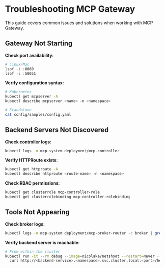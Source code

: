 # Troubleshooting MCP Gateway

This guide covers common issues and solutions when working with MCP Gateway.

## Gateway Not Starting

**Check port availability:**

```bash
# Linux/Mac
lsof -i :8080
lsof -i :50051
```

**Verify configuration syntax:**

```bash
# Kubernetes
kubectl get mcpserver -A
kubectl describe mcpserver <name> -n <namespace>

# Standalone
cat config/samples/config.yaml
```

## Backend Servers Not Discovered

**Check controller logs:**

```bash
kubectl logs -n mcp-system deployment/mcp-controller
```

**Verify HTTPRoute exists:**

```bash
kubectl get httproute -A
kubectl describe httproute <route-name> -n <namespace>
```

**Check RBAC permissions:**

```bash
kubectl get clusterrole mcp-controller-role
kubectl get clusterrolebinding mcp-controller-rolebinding
```

## Tools Not Appearing

**Check broker logs:**

```bash
kubectl logs -n mcp-system deployment/mcp-broker-router -c broker | grep "Discovered tools"
```

**Verify backend server is reachable:**

```bash
# From within the cluster
kubectl run -it --rm debug --image=nicolaka/netshoot --restart=Never -- \
  curl http://<backend-service>.<namespace>.svc.cluster.local:<port>/health
```
